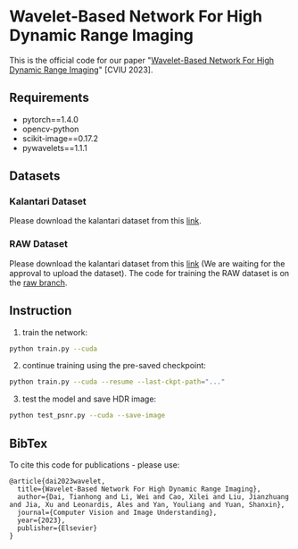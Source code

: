 # Wavelet-Based Network For High Dynamic Range Imaging
This is the official code for our paper "[Wavelet-Based Network For High Dynamic Range Imaging](https://www.sciencedirect.com/science/article/pii/S1077314223002618)" [CVIU 2023].

## Requirements
- pytorch==1.4.0
- opencv-python
- scikit-image==0.17.2
- pywavelets==1.1.1

## Datasets
### Kalantari Dataset
Please download the kalantari dataset from this [link](https://cseweb.ucsd.edu/~viscomp/projects/SIG17HDR/).
### RAW Dataset
Please download the kalantari dataset from this [link](https://github.com/TianhongDai/wavelet-hdr) (We are waiting for the approval to upload the dataset). The code for training the RAW dataset is on the [raw branch](https://github.com/TianhongDai/wavelet-hdr/tree/raw).

## Instruction
1. train the network:
```bash
python train.py --cuda
```
2. continue training using the pre-saved checkpoint:
```bash
python train.py --cuda --resume --last-ckpt-path="..."
```
3. test the model and save HDR image:
```bash
python test_psnr.py --cuda --save-image
```
## BibTex
To cite this code for publications - please use:
```
@article{dai2023wavelet,
  title={Wavelet-Based Network For High Dynamic Range Imaging},
  author={Dai, Tianhong and Li, Wei and Cao, Xilei and Liu, Jianzhuang and Jia, Xu and Leonardis, Ales and Yan, Youliang and Yuan, Shanxin},
  journal={Computer Vision and Image Understanding},
  year={2023},
  publisher={Elsevier}
}
